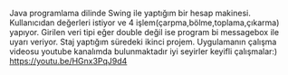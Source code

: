 Java programlama dilinde Swing ile yaptığım bir hesap makinesi.
Kullanıcıdan değerleri istiyor ve 4 işlem(çarpma,bölme,toplama,çıkarma) yapıyor.
Girilen veri tipi eğer double değil ise program bi messagebox ile uyarı veriyor.
Staj yaptığım süredeki ikinci projem.
Uygulamanın çalışma videosu youtube kanalımda bulunmaktadır iyi seyirler keyifli çalışmalar:)
https://youtu.be/HGnx3PqJ9d4
